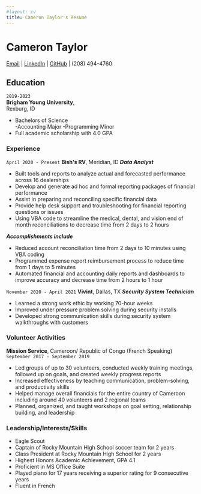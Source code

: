 ```yaml
---
#layout: cv
title: Cameron Taylor's Resume
---
```

# Cameron Taylor

<div id="webaddress">
<a href="cameron.macneil.taylor@gmail.com ">Email</a>
| <a href="www.linkedin.com/in/cameron macneil taylor">LinkedIn</a>
| <a href="https://github.com/acctg-analyst">GitHub</a>
|  (208) 494-4760
</div>

<!-- https://www.monique.tech/the-art-of-markdown -->

## Education

`2019-2023` <br>
__Brigham Young University__, <br>  Rexburg, ID
- Bachelors of Science  
-Accounting Major
-Programming Minor
- Full academic scholarship with 4.0 GPA

### Experience

`April 2020 - Present`
__Bish's RV__, Meridian, ID
__*Data Analyst*__
- Built tools and reports to analyze actual and forecasted performance across 16 dealerships
- Develop and generate ad hoc and formal reporting packages of financial performance
- Assist in preparing and reconciling specific financial data
- Provide help desk support and troubleshooting for financial reporting questions or issues
- Using VBA code to streamline the medical, dental, and vision end of month reconciliations to decrease time from 2 days to 2 hours

__*Accomplishments include*__
-	Reduced account reconciliation time from 2 days to 10 minutes using VBA coding
-	Programmed expense report reimbursement process to reduce time from 1 days to 5 minutes
-	Automated financial and accounting daily reports and dashboards to improve accuracy and decrease time from 2 hours to 1 hour

`November 2020 - April 2021`
__Vivint__, Dallas, TX
__*Security System Technician*__
- Learned a strong work ethic by working 70-hour weeks
- Improved under pressure problem solving during security installs
- Developed strong communication skills during security system walkthroughs with customers

### Volunteer Activities
__Mission Service__, Cameroon/ Republic of Congo (French Speaking)
`September 2017 - September 2019`

- Led groups of up to 30 volunteers, conducted weekly training meetings, followed up on goals, and created weekly progress reports
- Increased effectiveness by teaching communication, problem-solving, and productivity skills
- Helped manage overall financials for the entire country of Cameroon including around 40 volunteers and 2 regional teams
- Planned, organized, and taught workshops on goal setting, relationship building, and leadership

### Leadership/Interests/Skills


- Eagle Scout
- Captain of Rocky Mountain High School soccer team for 2 years
- Class President at Rocky Mountain High School for 2 years
- Highest Honors Academic Achievement, GPA 4.1
- Proficient in MS Office Suite
- Played piano for 17 years receiving a superior rating for 9 consecutive years
- Fluent in French



<!-- ### Footer

Last updated: May 2013 -->


